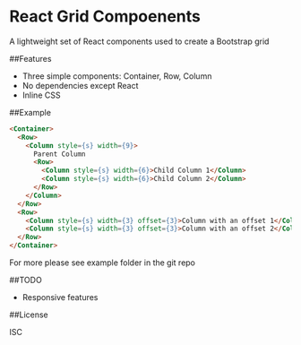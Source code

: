 React Grid Compoenents
=======

A lightweight set of React components used to create a Bootstrap grid

##Features

* Three simple components: Container, Row, Column
* No dependencies except React
* Inline CSS

##Example

```html
<Container>
  <Row>
    <Column style={s} width={9}>
      Parent Column
      <Row>
        <Column style={s} width={6}>Child Column 1</Column>
        <Column style={s} width={6}>Child Column 2</Column>
      </Row>
    </Column>
  </Row>
  <Row>
    <Column style={s} width={3} offset={3}>Column with an offset 1</Column>
    <Column style={s} width={3} offset={3}>Column with an offset 2</Column>
  </Row>
</Container>
```

For more please see example folder in the git repo

##TODO

* Responsive features

##License

ISC
